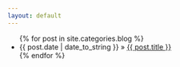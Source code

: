 ```yaml
---
layout: default
---
```


<ul class="posts">
  {% for post in site.categories.blog %}
    <li>{{ post.date | date_to_string }} » <a href="{{ site.baseurl }}{{ post.url }}">{{ post.title }}</a></li>
  {% endfor %}
</ul>

